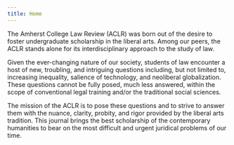 ```yaml
---
title: Home
---
```


The Amherst College Law Review (ACLR) was born out of the desire to foster undergraduate scholarship in the liberal arts. Among our peers, the ACLR stands alone for its interdisciplinary approach to the study of law.

Given the ever-changing nature of our society, students of law encounter a host of new, troubling, and intriguing questions including, but not limited to, increasing inequality, salience of technology, and neoliberal globalization. These questions cannot be fully posed, much less answered, within the scope of conventional legal training and/or the traditional social sciences.

The mission of the ACLR is to pose these questions and to strive to answer them with the nuance, clarity, probity, and rigor provided by the liberal arts tradition. This journal brings the best scholarship of the contemporary humanities to bear on the most difficult and urgent juridical problems of our time.
